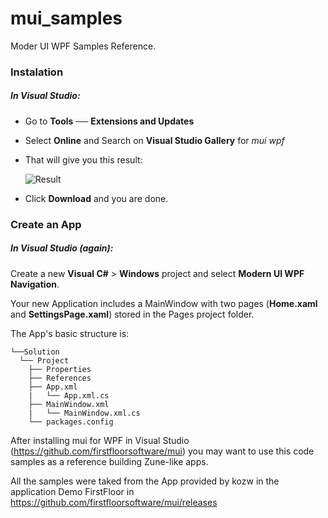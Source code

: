 # mui_samples
Moder UI WPF Samples Reference.

### Instalation

##### In Visual Studio:

* Go to **Tools** ── **Extensions and Updates**
* Select **Online** and Search on **Visual Studio Gallery** for _mui wpf_
* That will give you this result: 

    ![Result][logo]

* Click **Download** and you are done.

### Create an App

##### In Visual Studio *(again)*:
Create a new **Visual C#** > **Windows** project and select **Modern UI WPF Navigation**.

Your new Application includes a MainWindow with two pages (**Home.xaml** and **SettingsPage.xaml**) stored in the Pages project folder. 

The App's basic structure is:

    └──Solution
      └── Project
        ├── Properties
        ├── References
        ├── App.xml
        |   └── App.xml.cs
        ├── MainWindow.xml
        |   └── MainWindow.xml.cs  
        └── packages.config

After installing mui for WPF in Visual Studio (https://github.com/firstfloorsoftware/mui) you may want to use this code samples as a reference building Zune-like apps.
    
All the samples were taked from the App provided by kozw in the application Demo FirstFloor in https://github.com/firstfloorsoftware/mui/releases

[logo]: https://cloud.githubusercontent.com/assets/13318413/10085538/a67dc8ce-62be-11e5-8637-c696709a67ce.PNG "Search Result"
